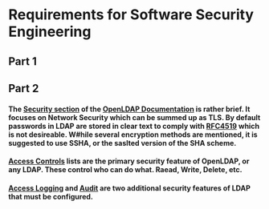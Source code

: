 # Requirements for Software Security Engineering

## Part 1


## Part 2
#### The [Security section](https://www.openldap.org/doc/admin26/security.html) of the [OpenLDAP Documentation](https://www.openldap.org/doc/admin26/) is rather brief.  It focuses on Network Security which can be summed up as TLS.  By default passwords in LDAP are stored in clear text to comply with [RFC4519](https://www.rfc-editor.org/rfc/rfc4519.txt) which is not desireable.  W#hile several encryption methods are mentioned, it is suggested to use SSHA, or the saslted version of the SHA scheme.

#### [Access Controls](https://www.openldap.org/doc/admin26/access-control.html) lists are the primary security feature of OpenLDAP, or any LDAP.  These control who can do what.  Raead, Write, Delete, etc.

#### [Access Logging](https://www.openldap.org/doc/admin26/overlays.html#Access%20Logging) and [Audit](https://www.openldap.org/doc/admin26/overlays.html#Audit%20Logging) are two additional security features of LDAP that must be configured.

